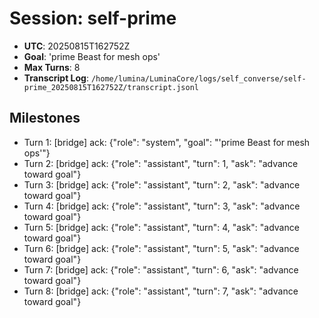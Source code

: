# Session: self-prime

- **UTC**: 20250815T162752Z
- **Goal**: 'prime Beast for mesh ops'
- **Max Turns**: 8
- **Transcript Log**: `/home/lumina/LuminaCore/logs/self_converse/self-prime_20250815T162752Z/transcript.jsonl`

## Milestones
- Turn 1: [bridge] ack: {"role": "system", "goal": "'prime Beast for mesh ops'"}
- Turn 2: [bridge] ack: {"role": "assistant", "turn": 1, "ask": "advance toward goal"}
- Turn 3: [bridge] ack: {"role": "assistant", "turn": 2, "ask": "advance toward goal"}
- Turn 4: [bridge] ack: {"role": "assistant", "turn": 3, "ask": "advance toward goal"}
- Turn 5: [bridge] ack: {"role": "assistant", "turn": 4, "ask": "advance toward goal"}
- Turn 6: [bridge] ack: {"role": "assistant", "turn": 5, "ask": "advance toward goal"}
- Turn 7: [bridge] ack: {"role": "assistant", "turn": 6, "ask": "advance toward goal"}
- Turn 8: [bridge] ack: {"role": "assistant", "turn": 7, "ask": "advance toward goal"}
